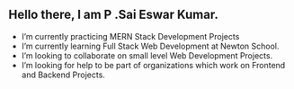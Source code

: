 
## Hello there, I am P .Sai Eswar Kumar.
- I’m currently practicing MERN Stack Development Projects
- I’m currently learning Full Stack Web Development at Newton School.
- I’m looking to collaborate on small level Web Development Projects.
- I’m looking for help to be part of organizations which work on Frontend and Backend Projects.
